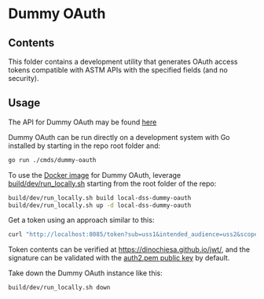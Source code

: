 # Dummy OAuth

## Contents

This folder contains a development utility that generates OAuth access tokens compatible with ASTM APIs with the specified fields (and no security).

## Usage

The API for Dummy OAuth may be found [here](../../interfaces/dummy-oauth)

Dummy OAuth can be run directly on a development system with Go installed by starting in the repo root folder and:

```bash
go run ./cmds/dummy-oauth
```

To use the [Docker image](Dockerfile) for Dummy OAuth, leverage [build/dev/run_locally.sh](../../build/dev/run_locally.sh) starting from the root folder of the repo:

```bash
build/dev/run_locally.sh build local-dss-dummy-oauth
build/dev/run_locally.sh up -d local-dss-dummy-oauth
```

Get a token using an approach similar to this:

```bash
curl "http://localhost:8085/token?sub=uss1&intended_audience=uss2&scope=dss.read.identification_service_areas&issuer=dummy_oauth"
```

Token contents can be verified at https://dinochiesa.github.io/jwt/, and the signature can be validated with the [auth2.pem public key](../../build/test-certs/auth2.pem) by default.

Take down the Dummy OAuth instance like this:

```bash
build/dev/run_locally.sh down
```
